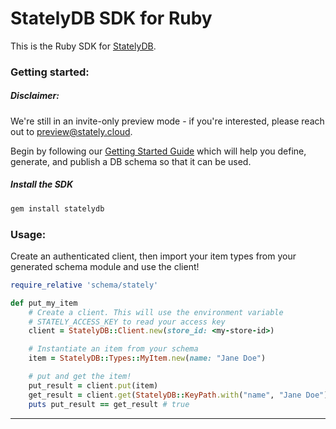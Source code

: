 # StatelyDB SDK for Ruby

This is the Ruby SDK for [StatelyDB](https://stately.cloud).

### Getting started:

##### Disclaimer:

We're still in an invite-only preview mode - if you're interested, please reach out to [preview@stately.cloud](mailto:preview@stately.cloud?subject=Early%20Access%20Program).

Begin by following our [Getting Started Guide] which will help you define, generate, and publish a DB schema so that it can be used.

##### Install the SDK

```sh
gem install statelydb
```


### Usage:

Create an authenticated client, then import your item types from your generated schema module and use the client!

```ruby
require_relative 'schema/stately'

def put_my_item
    # Create a client. This will use the environment variable
    # STATELY_ACCESS_KEY to read your access key
    client = StatelyDB::Client.new(store_id: <my-store-id>)

    # Instantiate an item from your schema
    item = StatelyDB::Types::MyItem.new(name: "Jane Doe")

    # put and get the item!
    put_result = client.put(item)
    get_result = client.get(StatelyDB::KeyPath.with("name", "Jane Doe"))
    puts put_result == get_result # true
```

---

[Getting Started Guide]: https://docs.stately.cloud/guides/getting-started/
[Defining Schema]: https://docs.stately.cloud/guides/schema/